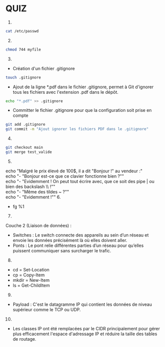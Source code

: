 # QUIZ
1. 
 ```bash
 cat /etc/passwd
 ```
2. 
 ```bash
 chmod 744 myfile
 ```
3. 
 - Création d'un fichier .gitignore
 ```bash
 touch .gitignore
 ```
 - Ajout de la ligne *.pdf dans le fichier .gitignore, permet à Git d'ignorer tous les fichiers avec l'extension .pdf dans le dépôt.
 ```bash
 echo "*.pdf" >> .gitignore
 ```
 - Committer le fichier .gitignore pour que la configuration soit prise en compte
 ```bash
 git add .gitignore
 git commit -m "Ajout ignorer les fichiers PDF dans le .gitignore"
 ```
4. 
 ```bash
 git checkout main
 git merge test_valide
 ```
5. 
 echo "Malgré le prix élevé de 100$, il a dit \"Bonjour !\" au vendeur :"\
 echo "- \"Bonjour est-ce que ce clavier fonctionne bien ?\""\
 echo "- \"Evidemment ! On peut tout écrire avec, que ce soit des pipe | ou bien des backslash \\\\ !\"" \
 echo "- \"Même des tildes ~ ?\""\
 echo "- \"Evidemment !\""
6.  
 - fg %1
7. 
 Couche 2 (Liaison de données) : 
 - Switches : Le switch connecte des appareils au sein d’un réseau et envoie les données précisément là où elles doivent aller.
 - Ponts : Le pont relie différentes parties d’un réseau pour qu’elles puissent communiquer sans surcharger le trafic.
8. 
 - cd = Set-Location
 - cp = Copy-Item
 - mkdir = New-Item
 - ls = Get-ChildItem
9. 
 - Payload : C'est le datagramme IP qui contient les données de niveau supérieur comme le TCP ou UDP.
10. 
 - Les classes IP ont été remplacées par le CIDR principalement pour gérer plus efficacement l'espace d'adressage IP et réduire la taille des tables de routage.
